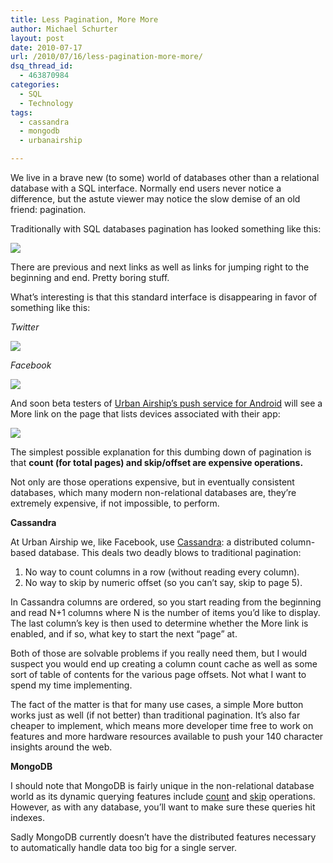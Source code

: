```yaml
---
title: Less Pagination, More More
author: Michael Schurter
layout: post
date: 2010-07-17
url: /2010/07/16/less-pagination-more-more/
dsq_thread_id:
  - 463870984
categories:
  - SQL
  - Technology
tags:
  - cassandra
  - mongodb
  - urbanairship

---
```

We live in a brave new (to some) world of databases other than a relational database with a SQL interface. Normally end users never notice a difference, but the astute viewer may notice the slow demise of an old friend: pagination.

Traditionally with SQL databases pagination has looked something like this:
  
![][1]

There are previous and next links as well as links for jumping right to the beginning and end. Pretty boring stuff.

What&#8217;s interesting is that this standard interface is disappearing in favor of something like this:

_Twitter_
  
![][2]

_Facebook_
  
![][3]

And soon beta testers of [Urban Airship&#8217;s push service for Android][4] will see a More link on the page that lists devices associated with their app:

![][5]

The simplest possible explanation for this dumbing down of pagination is that **count (for total pages) and skip/offset are expensive operations.**

Not only are those operations expensive, but in eventually consistent databases, which many modern non-relational databases are, they&#8217;re extremely expensive, if not impossible, to perform.

**Cassandra**

At Urban Airship we, like Facebook, use [Cassandra][6]: a distributed column-based database. This deals two deadly blows to traditional pagination:

  1. No way to count columns in a row (without reading every column).
  2. No way to skip by numeric offset (so you can&#8217;t say, skip to page 5).

In Cassandra columns are ordered, so you start reading from the beginning and read N+1 columns where N is the number of items you&#8217;d like to display. The last column&#8217;s key is then used to determine whether the More link is enabled, and if so, what key to start the next &#8220;page&#8221; at. 

Both of those are solvable problems if you really need them, but I would suspect you would end up creating a column count cache as well as some sort of table of contents for the various page offsets. Not what I want to spend my time implementing.

The fact of the matter is that for many use cases, a simple More button works just as well (if not better) than traditional pagination. It&#8217;s also far cheaper to implement, which means more developer time free to work on features and more hardware resources available to push your 140 character insights around the web.

**MongoDB**

I should note that MongoDB is fairly unique in the non-relational database world as its dynamic querying features include [count][7] and [skip][8] operations. However, as with any database, you&#8217;ll want to make sure these queries hit indexes.

Sadly MongoDB currently doesn&#8217;t have the distributed features necessary to automatically handle data too big for a single server.

 [1]: http://schmichael.com/files/pagination.png
 [2]: http://schmichael.com/files/twitter-more.png
 [3]: http://schmichael.com/files/facebook-more.png
 [4]: http://blog.urbanairship.com/2010/05/25/android-delivers-push-notifications-are-here-to-stay/
 [5]: http://schmichael.com/files/apids-more.png
 [6]: http://cassandra.apache.org/
 [7]: http://www.mongodb.org/display/DOCS/Aggregation#Aggregation-Count
 [8]: http://www.mongodb.org/display/DOCS/Advanced+Queries#AdvancedQueries-%7B%7Bskip%28%29%7D%7D